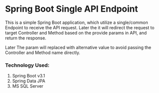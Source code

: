 
# Spring Boot Single API Endpoint

This is a simple Spring Boot application, which utilize a single/common Endpoint to receive the API request. Later the it will redirect the request to target Controller and Method based on the provide params in API, and return the response.

Later The param will replaced with alternative value to avoid passing the Controller and Method name directly.

### Technology Used:
1. Spring Boot v3.1
2. Spring Data JPA
3. MS SQL Server